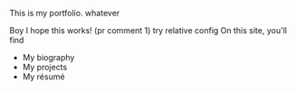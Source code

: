 This is my portfolio. whatever

Boy I hope this works! (pr comment 1)
try relative config
On this site, you'll find

- My biography
- My projects
- My résumé
